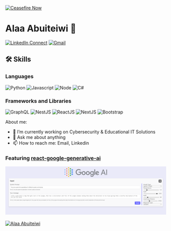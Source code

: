 [![Ceasefire Now](https://badge.techforpalestine.org/default)](https://techforpalestine.org/learn-more)

# Alaa Abuiteiwi 👋

[![LinkedIn Connect](https://img.shields.io/badge/%20-Connect-black?color=14171A&labelColor=212121&logo=linkedin&logoColor=ffffff)](https://www.linkedin.com/in/alaaabuiteiwi/)
[![Gmail](https://img.shields.io/badge/%20-Send%20Mail-black?color=14171A&labelColor=ef5350&logo=gmail&logoColor=ffffff)](mailto:alaaet@gmail.com?subject=From%20GitHub&body=Hi,%20there.%20Found%20you%20from%20GitHub.)


## 🛠️ Skills

### Languages

![Python](https://img.shields.io/badge/Python-3776AB?style=for-the-badge&logo=python&logoColor=white)
![Javascript](https://img.shields.io/badge/JavaScript-323330?style=for-the-badge&logo=javascript&logoColor=F7DF1E)
![Node](https://img.shields.io/badge/Node.js-339933?style=for-the-badge&logo=node-dot-js&logoColor=white)
![C#](https://img.shields.io/badge/c%23-%23239120.svg?style=for-the-badge&logo=c-sharp&logoColor=white)

### Frameworks and Libraries

![GraphQL](https://img.shields.io/badge/-GraphQL-E10098?style=for-the-badge&logo=graphql&logoColor=white)
![NestJS](https://img.shields.io/badge/nestjs-%23E0234E.svg?style=for-the-badge&logo=nestjs&logoColor=white)
![ReactJS](https://img.shields.io/badge/react-%2320232a.svg?style=for-the-badge&logo=react&logoColor=%2361DAFB)
![NextJS](https://img.shields.io/badge/nextjs-%23000000.svg?style=for-the-badge&logo=next.js&logoColor=white)
![Bootstrap](https://img.shields.io/badge/Bootstrap-563D7C?style=for-the-badge&logo=bootstrap&logoColor=white)

About me:

- 🔭 I’m currently working on Cybersecurity & Educational IT Solutions
- 💬 Ask me about anything
- 📫 How to reach me: Email, Linkedin

### Featuring [react-google-generative-ai](https://github.com/alaaet/react-google-generative-ai)
![input-box](https://github.com/alaaet/react-google-generative-ai/blob/main/src/assets/img/message-box.png)


<a href="">
  <img align="center" src="https://github-readme-stats.vercel.app/api?username=alaaet&show_icons=true&theme=radical" alt="Alaa Abuiteiwi"/>
</a>
